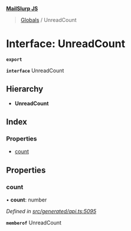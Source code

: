 **[MailSlurp JS](../README.md)**

> [Globals](../README.md) / UnreadCount

# Interface: UnreadCount

**`export`** 

**`interface`** UnreadCount

## Hierarchy

* **UnreadCount**

## Index

### Properties

* [count](unreadcount.md#count)

## Properties

### count

•  **count**: number

*Defined in [src/generated/api.ts:5095](https://github.com/mailslurp/mailslurp-client/blob/d7397d3/src/generated/api.ts#L5095)*

**`memberof`** UnreadCount
